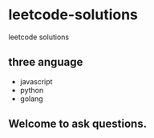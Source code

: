 # leetcode-solutions
leetcode solutions

## three anguage

* javascript
* python
* golang

## Welcome to ask questions.
